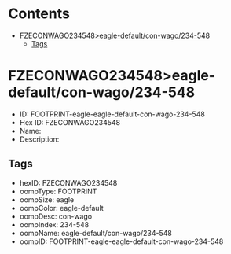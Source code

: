



Contents
========

* [FZECONWAGO234548>eagle-default/con-wago/234-548](#fzeconwago234548eagle-defaultcon-wago234-548)
	* [Tags](#tags)

# FZECONWAGO234548>eagle-default/con-wago/234-548

- ID: FOOTPRINT-eagle-eagle-default-con-wago-234-548
- Hex ID: FZECONWAGO234548
- Name: 
- Description: 

## Tags

- hexID: FZECONWAGO234548
- oompType: FOOTPRINT
- oompSize: eagle
- oompColor: eagle-default
- oompDesc: con-wago
- oompIndex: 234-548
- oompName: eagle-default/con-wago/234-548
- oompID: FOOTPRINT-eagle-eagle-default-con-wago-234-548
